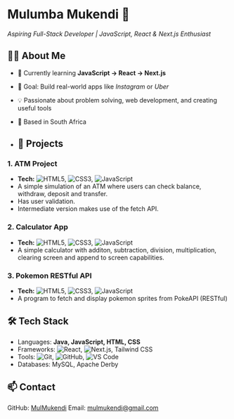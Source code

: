 # Mulumba Mukendi 🚀
*Aspiring Full-Stack Developer | JavaScript, React & Next.js Enthusiast*

## 👨‍💻 About Me
- 🌱 Currently learning **JavaScript → React → Next.js**
- 🎯 Goal: Build real-world apps like *Instagram* or *Uber*
- 💡 Passionate about problem solving, web development, and creating useful tools
- 📍 Based in South Africa

- ## 📂 Projects

### 1. ATM Project
- **Tech:** ![HTML5](https://img.shields.io/badge/HTML5-E34F26?style=flat&logo=html5&logoColor=white), ![CSS3](https://img.shields.io/badge/CSS3-1572B6?style=flat&logo=css3&logoColor=white), ![JavaScript](https://img.shields.io/badge/JavaScript-F7DF1E?style=flat&logo=javascript&logoColor=black)
- A simple simulation of an ATM where users can check balance, withdraw, deposit and transfer.
- Has user validation.
- Intermediate version makes use of the fetch API.

### 2. Calculator App
- **Tech:** ![HTML5](https://img.shields.io/badge/HTML5-E34F26?style=flat&logo=html5&logoColor=white), ![CSS3](https://img.shields.io/badge/CSS3-1572B6?style=flat&logo=css3&logoColor=white), ![JavaScript](https://img.shields.io/badge/JavaScript-F7DF1E?style=flat&logo=javascript&logoColor=black)
- A simple calculator with additon, subtraction, division, multiplication, clearing screen and append to screen capabilities.

### 3. Pokemon RESTful API
- **Tech:** ![HTML5](https://img.shields.io/badge/HTML5-E34F26?style=flat&logo=html5&logoColor=white), ![CSS3](https://img.shields.io/badge/CSS3-1572B6?style=flat&logo=css3&logoColor=white), ![JavaScript](https://img.shields.io/badge/JavaScript-F7DF1E?style=flat&logo=javascript&logoColor=black)
- A program to fetch and display pokemon sprites from PokeAPI (RESTful)

## 🛠 Tech Stack
- Languages: **Java, JavaScript, HTML, CSS**
- Frameworks: ![React](https://img.shields.io/badge/React-20232A?style=flat&logo=react&logoColor=61DAFB), ![Next.js](https://img.shields.io/badge/Next.js-000000?style=flat&logo=nextdotjs&logoColor=white), Tailwind CSS
- Tools: ![Git](https://img.shields.io/badge/Git-F05032?style=flat&logo=git&logoColor=white), ![GitHub](https://img.shields.io/badge/GitHub-181717?style=flat&logo=github&logoColor=white), ![VS Code](https://img.shields.io/badge/VS%20Code-0078D4?style=flat&logo=visualstudiocode&logoColor=white)
- Databases: MySQL, Apache Derby

## 📫 Contact
GitHub: [MulMukendi](https://github.com/MulMukendi)
Email: mulmukendi@gmail.com
